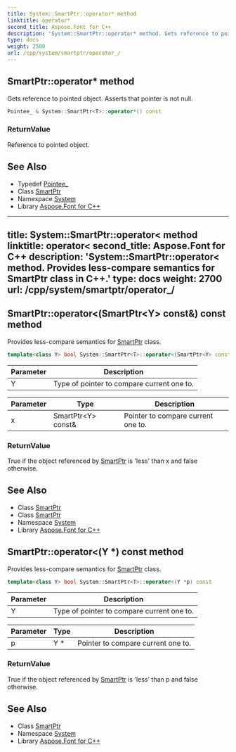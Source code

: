 ```yaml
---
title: System::SmartPtr::operator* method
linktitle: operator*
second_title: Aspose.Font for C++
description: 'System::SmartPtr::operator* method. Gets reference to pointed object. Asserts that pointer is not null in C++.'
type: docs
weight: 2500
url: /cpp/system/smartptr/operator_/
---
```

## SmartPtr::operator* method


Gets reference to pointed object. Asserts that pointer is not null.

```cpp
Pointee_ & System::SmartPtr<T>::operator*() const
```


### ReturnValue

Reference to pointed object.

## See Also

* Typedef [Pointee_](../pointee_/)
* Class [SmartPtr](../)
* Namespace [System](../../)
* Library [Aspose.Font for C++](../../../)
---
title: System::SmartPtr::operator< method
linktitle: operator<
second_title: Aspose.Font for C++
description: 'System::SmartPtr::operator< method. Provides less-compare semantics for SmartPtr class in C++.'
type: docs
weight: 2700
url: /cpp/system/smartptr/operator_/
---
## SmartPtr::operator<(SmartPtr\<Y\> const\&) const method


Provides less-compare semantics for [SmartPtr](../) class.

```cpp
template<class Y> bool System::SmartPtr<T>::operator<(SmartPtr<Y> const &x) const
```


| Parameter | Description |
| --- | --- |
| Y | Type of pointer to compare current one to. |

| Parameter | Type | Description |
| --- | --- | --- |
| x | SmartPtr\<Y\> const\& | Pointer to compare current one to. |

### ReturnValue

True if the object referenced by [SmartPtr](../) is 'less' than x and false otherwise.

## See Also

* Class [SmartPtr](../)
* Class [SmartPtr](../)
* Namespace [System](../../)
* Library [Aspose.Font for C++](../../../)
## SmartPtr::operator<(Y *) const method


Provides less-compare semantics for [SmartPtr](../) class.

```cpp
template<class Y> bool System::SmartPtr<T>::operator<(Y *p) const
```


| Parameter | Description |
| --- | --- |
| Y | Type of pointer to compare current one to. |

| Parameter | Type | Description |
| --- | --- | --- |
| p | Y * | Pointer to compare current one to. |

### ReturnValue

True if the object referenced by [SmartPtr](../) is 'less' than p and false otherwise.

## See Also

* Class [SmartPtr](../)
* Namespace [System](../../)
* Library [Aspose.Font for C++](../../../)
